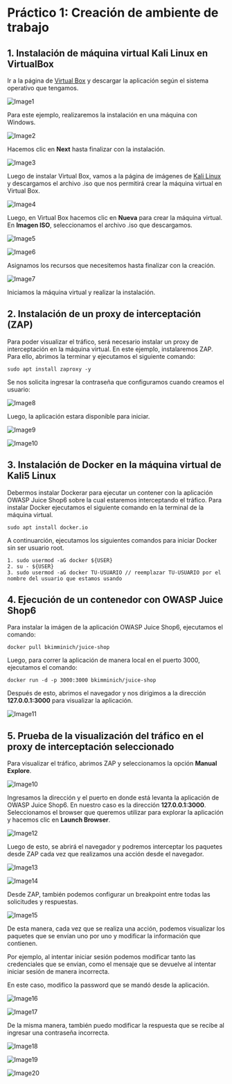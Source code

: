 # Práctico 1: Creación de ambiente de trabajo

## 1. Instalación de máquina virtual Kali Linux en VirtualBox

Ir a la página de [Virtual Box](https://www.virtualbox.org/wiki/Downloads) y descargar la aplicación según el sistema operativo que tengamos.

![Image1](images/image1.png)

Para este ejemplo, realizaremos la instalación en una máquina con Windows.

![Image2](images/image2.png)

Hacemos clic en __Next__ hasta finalizar con la instalación.

![Image3](images/image3.png)

Luego de instalar Virtual Box, vamos a la página de imágenes de [Kali Linux](https://www.kali.org/get-kali/#kali-installer-images) y descargamos el archivo .iso que nos permitirá crear la máquina virtual en Virtual Box.

![Image4](images/image4.png)

Luego, en Virtual Box hacemos clic en __Nueva__ para crear la máquina virtual. En __Imagen ISO__, seleccionamos el archivo .iso que descargamos.

![Image5](images/image5.png)

![Image6](images/image6.png)

Asignamos los recursos que necesitemos hasta finalizar con la creación.

![Image7](images/image7.png)

Iniciamos la máquina virtual y realizar la instalación.

## 2. Instalación de un proxy de interceptación (ZAP)

Para poder visualizar el tráfico, será necesario instalar un proxy de interceptación en la máquina virtual. En este ejemplo, instalaremos ZAP. Para ello, abrimos la terminar y ejecutamos el siguiente comando:

`sudo apt install zaproxy -y`

Se nos solicita ingresar la contraseña que configuramos cuando creamos el usuario:

![Image8](images/image8.png) 

Luego, la aplicación estara disponible para iniciar.

![Image9](images/image9.png)

![Image10](images/image10.png)

## 3. Instalación de Docker en la máquina virtual de Kali5 Linux

Debermos instalar Dockerar para ejecutar un contener con la aplicación OWASP Juice Shop6 sobre la cual estaremos interceptando el tráfico. Para instalar Docker ejecutamos el siguiente comando en la terminal de la máquina virtual.

`sudo apt install docker.io`

A continuarción, ejecutamos los siguientes comandos para iniciar Docker sin ser usuario root.

```
1. sudo usermod -aG docker ${USER}
2. su - ${USER}
3. sudo usermod -aG docker TU-USUARIO // reemplazar TU-USUARIO por el nombre del usuario que estamos usando
```

## 4. Ejecución de un contenedor con OWASP Juice Shop6

Para instalar la imágen de la aplicación OWASP Juice Shop6, ejecutamos el comando:

`docker pull bkimminich/juice-shop`

Luego, para correr la aplicación de manera local en el puerto 3000, ejecutamos el comando:

`docker run -d -p 3000:3000 bkimminich/juice-shop`

Después de esto, abrimos el navegador y nos dirigimos a la dirección __127.0.0.1:3000__ para visualizar la aplicación.

![Image11](images/image11.png)

## 5. Prueba de la visualización del tráfico en el proxy de interceptación seleccionado

Para visualizar el tráfico, abrimos ZAP y seleccionamos la opción __Manual Explore__.

![Image10](images/image10.png)

Ingresamos la dirección y el puerto en donde está levanta la aplicación de OWASP Juice Shop6. En nuestro caso es la dirección __127.0.0.1:3000__. Seleccionamos el browser que queremos utilizar para explorar la aplicación y hacemos clic en __Launch Browser__.

![Image12](images/image12.png)

Luego de esto, se abrirá el navegador y podremos interceptar los paquetes desde ZAP cada vez que realizamos una acción desde el navegador.

![Image13](images/image13.png)

![Image14](images/image14.png)

Desde ZAP, también podemos configurar un breakpoint entre todas las solicitudes y respuestas. 

![Image15](images/image15.png)

De esta manera, cada vez que se realiza una acción, podemos visualizar los paquetes que se envían uno por uno y modificar la información que contienen.

Por ejemplo, al intentar iniciar sesión podemos modificar tanto las credenciales que se envian, como el mensaje que se devuelve al intentar iniciar sesión de manera incorrecta.

En este caso, modifico la password que se mandó desde la aplicación.

![Image16](images/image16.png)


![Image17](images/image17.png)

De la misma manera, también puedo modificar la respuesta que se recibe al ingresar una contraseña incorrecta.

![Image18](images/image18.png)

![Image19](images/image19.png)

![Image20](images/image20.png)

